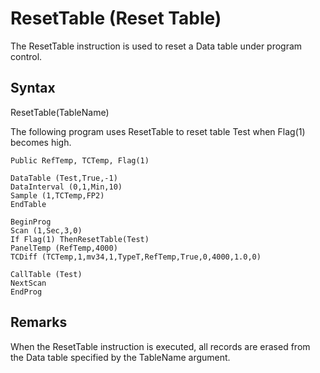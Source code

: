 # ResetTable (Reset Table)

The ResetTable instruction is used to reset a Data table under program control.

## Syntax

ResetTable(TableName)

The following program uses ResetTable to reset table Test when Flag(1) becomes high.

```
Public RefTemp, TCTemp, Flag(1)

DataTable (Test,True,-1)
DataInterval (0,1,Min,10)
Sample (1,TCTemp,FP2)
EndTable

BeginProg
Scan (1,Sec,3,0)
If Flag(1) ThenResetTable(Test)
PanelTemp (RefTemp,4000)
TCDiff (TCTemp,1,mv34,1,TypeT,RefTemp,True,0,4000,1.0,0)

CallTable (Test)
NextScan
EndProg
```

## Remarks

When the ResetTable instruction is executed, all records are erased from the Data table specified by the TableName argument.
